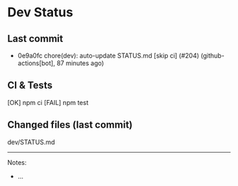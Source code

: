# Dev Status

## Last commit
- 0e9a0fc chore(dev): auto-update STATUS.md [skip ci] (#204) (github-actions[bot], 87 minutes ago)
## CI & Tests
[OK] npm ci
[FAIL] npm test

## Changed files (last commit)
dev/STATUS.md

---
Notes:
- ...

